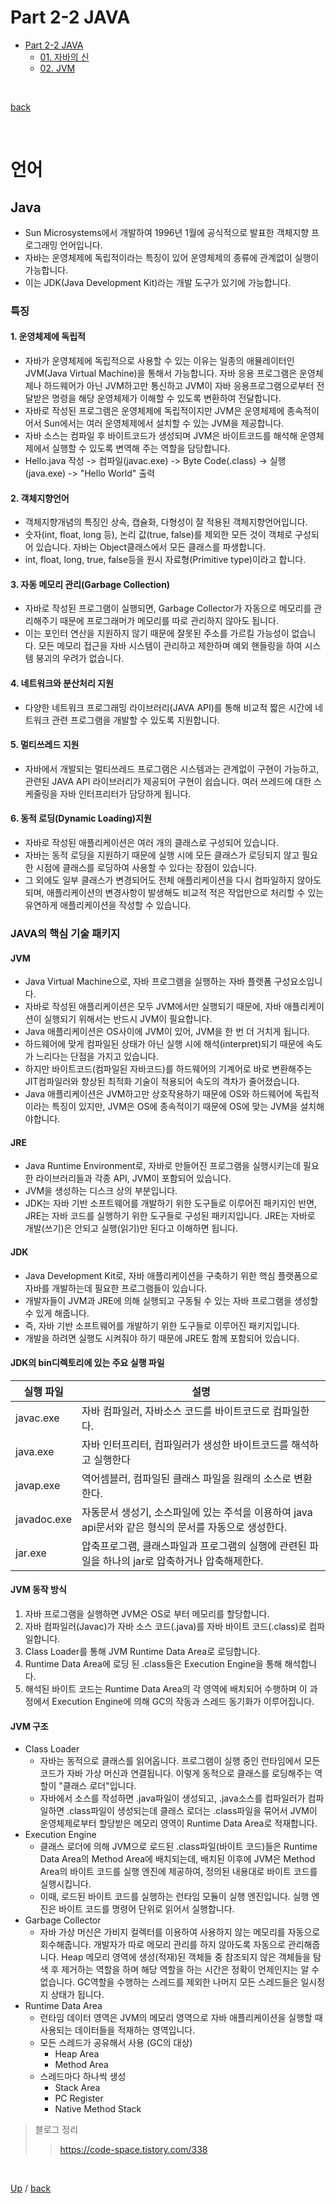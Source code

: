 # Part 2-2 JAVA
- [Part 2-2 JAVA](#part-2-2-JAVA)
    - [01. 자바의 신](https://github.com/codenee/CS-Study/tree/main/Language/Java/GodOfJava3rd)
    - [02. JVM](#JVM)

</br>

 [back](https://github.com/codenee/CS-Study)

</br>


# 언어
## Java
* Sun Microsystems에서 개발하여 1996년 1월에 공식적으로 발표한 객체지향 프로그래밍 언어입니다.
* 자바는 운영체제에 독립적이라는 특징이 있어 운영체제의 종류에 관계없이 실행이 가능합니다.
* 이는 JDK(Java Development Kit)라는 개발 도구가 있기에 가능합니다.

### 특징
#### 1. 운영체제에 독립적
* 자바가 운영체제에 독립적으로 사용할 수 있는 이유는 일종의 애뮬레이터인 JVM(Java Virtual Machine)을 통해서 가능합니다. 자바 응용 프로그램은 운영체제나 하드웨어가 아닌 JVM하고만 통신하고 JVM이 자바 응용프로그램으로부터 전달받은 명령을 해당 운영체제가 이해할 수 있도록 변환하여 전달합니다.
* 자바로 작성된 프로그램은 운영체제에 독립적이지만 JVM은 운영체제에 종속적이어서 Sun에서는 여러 운영체제에서 설치할 수 있는 JVM을 제공합니다.
* 자바 소스는 컴파일 후 바이트코드가 생성되며 JVM은 바이트코드를 해석해 운영체제에서 실행할 수 있도록 변역해 주는 역할을 담당합니다.
* Hello.java 작성 -> 컴파일(javac.exe) -> Byte Code(.class) -> 실행(java.exe) -> "Hello World" 출력
#### 2. 객체지향언어
* 객체지향개념의 특징인 상속, 캡슐화, 다형성이 잘 적용된 객체지향언어입니다.
* 숫자(int, float, long 등), 논리 값(true, false)를 제외한 모든 것이 객체로 구성되어 있습니다. 자바는 Object클래스에서 모든 클래스를 파생합니다.
* int, float, long, true, false등을 원시 자료형(Primitive type)이라고 합니다.
#### 3. 자동 메모리 관리(Garbage Collection)
* 자바로 작성된 프로그램이 실행되면, Garbage Collector가 자동으로 메모리를 관리해주기 때문에 프로그래머가 메모리를 따로 관리하지 않아도 됩니다.
* 이는 포인터 연산을 지원하지 않기 때문에 잘못된 주소를 가르킬 가능성이 없습니다. 모든 메모리 접근을 자바 시스템이 관리하고 제한하며 예외 핸들링을 하여 시스템 붕괴의 우려가 없습니다. 
#### 4. 네트워크와 분산처리 지원
* 다양한 네트워크 프로그래밍 라이브러리(JAVA API)를 통해 비교적 짧은 시간에 네트워크 관련 프로그램을 개발할 수 있도록 지원합니다.
#### 5. 멀티쓰레드 지원
* 자바에서 개발되는 멀티쓰레드 프로그램은 시스템과는 관계없이 구현이 가능하고, 관련된 JAVA API 라이브러리가 제공되어 구현이 쉽습니다. 여러 쓰레드에 대한 스케줄링을 자바 인터프리터가 담당하게 됩니다.
#### 6. 동적 로딩(Dynamic Loading)지원
* 자바로 작성된 애플리케이션은 여러 개의 클래스로 구성되어 있습니다.
* 자바는 동적 로딩을 지원하기 때문에 실행 시에 모든 클래스가 로딩되지 않고 필요한 시점에 클래스를 로딩하여 사용할 수 있다는 장점이 있습니다.
* 그 외에도 일부 클래스가 변경되어도 전체 애플리케이션을 다시 컴파일하지 않아도 되며, 애플리케이션의 변경사항이 발생해도 비교적 적은 작업만으로 처리할 수 있는 유연하게 애플리케이션을 작성할 수 있습니다.

### JAVA의 핵심 기술 패키지
#### JVM
* Java Virtual Machine으로, 자바 프로그램을 실행하는 자바 플랫폼 구성요소입니다.
* 자바로 작성된 애플리케이션은 모두 JVM에서만 실행되기 때문에, 자바 애플리케이션이 실행되기 위해서는 반드시 JVM이 필요합니다.
* Java 애플리케이션은 OS사이에 JVM이 있어, JVM을 한 번 더 거치게 됩니다.
* 하드웨어에 맞게 컴파일된 상태가 아닌 실행 시에 해석(interpret)되기 때문에 속도가 느리다는 단점을 가지고 있습니다.
* 하지만 바이트코드(컴파일된 자바코드)를 하드웨어의 기계어로 바로 변환해주는 JIT컴파일러와 향상된 최적화 기술이 적용되어 속도의 격차가 줄어졌습니다.
* Java 애플리케이션은 JVM하고만 상호작용하기 때문에 OS와 하드웨어에 독립적이라는 특징이 있지만, JVM은 OS에 종속적이기 때문에 OS에 맞는 JVM을 설치해야합니다.
#### JRE
* Java Runtime Environment로, 자바로 만들어진 프로그램을 실행시키는데 필요한 라이브러리들과 각종 API, JVM이 포함되어 있습니다.
* JVM을 생성하는 디스크 상의 부분입니다.
* JDK는 자바 기반 소프트웨어를 개발하기 위한 도구들로 이루어진 패키지인 반면, JRE는 자바 코드를 실행하기 위한 도구들로 구성된 패키지입니다. JRE는 자바로 개발(쓰기)은 안되고 실행(읽기)만 된다고 이해하면 됩니다.
#### JDK
* Java Development Kit로, 자바 애플리케이션을 구축하기 위한 핵심 플랫폼으로 자바를 개발하는데 필요한 프로그램들이 있습니다.
* 개발자들이 JVM과 JRE에 의해 실행되고 구동될 수 있는 자바 프로그램을 생성할 수 있게 해줍니다.
* 즉, 자바 기반 소프트웨어를 개발하기 위한 도구들로 이루어진 패키지입니다.
* 개발을 하려면 실행도 시켜줘야 하기 때문에 JRE도 함께 포함되어 있습니다.
#### JDK의 bin디렉토리에 있는 주요 실행 파일

|실행 파일|설명|
|---|---|
|javac.exe|자바 컴파일러, 자바소스 코드를 바이트코드로 컴파일한다.|
|java.exe|자바 인터프리터, 컴파일러가 생성한 바이트코드를 해석하고 실행한다|
|javap.exe|역어셈블러, 컴파일된 클래스 파일을 원래의 소스로 변환한다.|
|javadoc.exe|자동문서 생성기, 소스파일에 있는 주석을 이용하여 java api문서와 같은 형식의 문서를 자동으로 생성한다.|
|jar.exe|압축프로그램, 클래스파일과 프로그램의 실행에 관련된 파일을 하나의 jar로 압축하거나 압축해제한다.|

#### JVM 동작 방식
1. 자바 프로그램을 실행하면 JVM은 OS로 부터 메모리를 할당합니다.
2. 자바 컴파일러(Javac)가 자바 소스 코드(.java)를 자바 바이트 코드(.class)로 컴파일합니다.
3. Class Loader를 통해 JVM Runtime Data Area로 로딩합니다.
4. Runtime Data Area에 로딩 된 .class들은 Execution Engine을 통해 해석합니다.
5. 해석된 바이트 코드는 Runtime Data Area의 각 영역에 배치되어 수행하며 이 과정에서 Execution Engine에 의해 GC의 작동과 스레드 동기화가 이루어집니다.

#### JVM 구조
* Class Loader
   * 자바는 동적으로 클래스를 읽어옵니다. 프로그램이 실행 중인 런타임에서 모든 코드가 자바 가상 머신과 연결됩니다. 이렇게 동적으로 클래스를 로딩해주는 역할이 "클래스 로더"입니다.
   * 자바에서 소스를 작성하면 .java파일이 생성되고, .java소스를 컴파일러가 컴파일하면 .class파일이 생성되는데 클래스 로더는 .class파일을 묶어서 JVM이 운영체제로부터 할당받은 메모리 영역이 Runtime Data Area로 적재합니다.
* Execution Engine
  * 클래스 로더에 의해 JVM으로 로드된 .class파일(바이트 코드)들은 Runtime Data Area의 Method Area에 배치되는데, 배치된 이후에 JVM은 Method Area의 바이트 코드를 실행 엔진에 제공하여, 정의된 내용대로 바이트 코드를 실행시킵니다.
  * 이때, 로드된 바이트 코드를 실행하는 런타임 모듈이 실행 엔진입니다. 실행 엔진은 바이트 코드를 명령어 단위로 읽어서 실행합니다.
* Garbage Collector
  * 자바 가상 머신은 가비지 컬렉터를 이용하여 사용하지 않는 메모리를 자동으로 회수해줍니다. 개발자가 따로 메모리 관리를 하지 않아도록 자동으로 관리해줍니다. Heap 메모리 영역에 생성(적재)된 객체들 중 참조되지 않은 객체들을 탐색 후 제거하는 역할을 하며 해당 역할을 하는 시간은 정확이 언제인지는 알 수 없습니다. GC역할을 수행하는 스레드를 제외한 나머지 모든 스레드들은 일시정지 상태가 됩니다.
* Runtime Data Area
  * 런타임 데이터 영역은 JVM의 메모리 영역으로 자바 애플리케이션을 실행할 때 사용되는 데이터들을 적재하는 영역입니다.
  * 모든 스레드가 공유해서 사용 (GC의 대상)
    * Heap Area
    * Method Area
  * 스레드마다 하나씩 생성
    * Stack Area
    * PC Register
    * Native Method Stack
   
> 블로그 정리
>> https://code-space.tistory.com/338

</br>

[Up](#part-2-1-Language) / [back](https://github.com/codenee/CS-Study)


</br>
